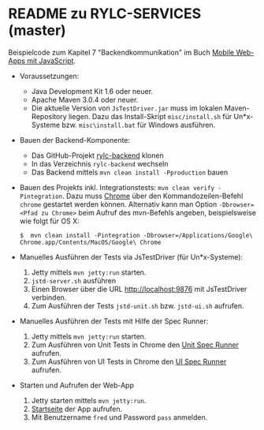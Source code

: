 # README zu RYLC-SERVICES (master) #

Beispielcode zum Kapitel 7 "Backendkommunikation" im Buch [Mobile Web-Apps mit JavaScript](opitz-consulting.com/go_javascriptbuch).

*   Voraussetzungen:
    *   Java Development Kit 1.6 oder neuer.
    *   Apache Maven 3.0.4 oder neuer.
    *   Die aktuelle Version von `JsTestDriver.jar` muss im lokalen Maven-Repository liegen.
        Dazu das Install-Skript `misc/install.sh` für Un*x-Systeme bzw. `misc\install.bat` für Windows ausführen.
*   Bauen der Backend-Komponente:
    *   Das GitHub-Projekt [rylc-backend](https://github.com/mjswa/rylc-backend) klonen
    *   In das Verzeichnis `rylc-backend` wechseln
    *   Das Backend mittels `mvn clean install -Pproduction` bauen
*   Bauen des Projekts inkl. Integrationstests: `mvn clean verify -Pintegration`.
    Dazu muss [Chrome](http://www.google.com/chrome) über den Kommandozeilen-Befehl `chrome` gestartet werden können.
    Alternativ kann man Option `-Dbrowser=<Pfad zu Chrome>` beim Aufruf des mvn-Befehls angeben, beispielsweise wie folgt für OS X:

    <pre><code>$  mvn clean install -Pintegration -Dbrowser=/Applications/Google\ Chrome.app/Contents/MacOS/Google\ Chrome</code></pre>

*   Manuelles Ausführen der Tests via JsTestDriver (für Un*x-Systeme):
    1.   Jetty mittels `mvn jetty:run` starten.
    1.  `jstd-server.sh` ausführen
    1.   Einen Browser über die URL [http://localhost:9876](http://localhost:9876) mit JsTestDriver verbinden.
    1.   Zum Ausführen der Tests `jstd-unit.sh` bzw. `jstd-ui.sh` aufrufen.
*   Manuelles Ausführen der Tests mit Hilfe der Spec Runner:
    1.   Jetty mittels `mvn jetty:run` starten.
    1.   Zum Ausführen von Unit Tests in Chrome den [Unit Spec Runner](http://localhost:8585/rylc-services/UnitSpecRunner.html) aufrufen.
    1.   Zum Ausführen von UI Tests in Chrome den [UI Spec Runner](http://localhost:8585/rylc-services/UiSpecRunner.html) aufrufen.
*   Starten und Aufrufen der Web-App
    1.   Jetty starten mittels `mvn jetty:run`.
    1.   [Startseite](http://localhost:8585/rylc-services) der App aufrufen.
    1.   Mit Benutzername `fred` und Password `pass` anmelden.